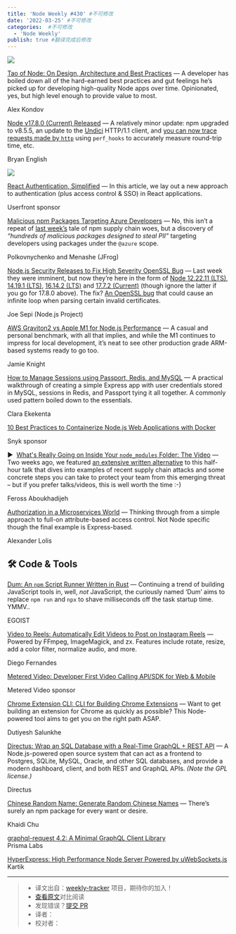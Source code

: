 ```yaml
---
title: 'Node Weekly #430' #不可修改
date: '2022-03-25' #不可修改
categories:  #不可修改
  - 'Node Weekly'
publish: true #翻译完成后修改
---
```


[![](https://res.cloudinary.com/cpress/image/upload/w_1280,e_sharpen:60/mk4qoxymndatnjbbvzdv.jpg)](https://nodeweekly.com/link/121346/web)

<!--以上是预览信息，图片一张或限制百字左右，前者优先，全文请使用二级及以下标题-->
<!-- more -->

[Tao of Node: On Design, Architecture and Best Practices](https://nodeweekly.com/link/121346/web "alexkondov.com") — A developer has boiled down all of the hard-earned best practices and gut feelings he’s picked up for developing high-quality Node apps over time. Opinionated, yes, but high level enough to provide value to most.

Alex Kondov

[Node v17.8.0 (Current) Released](https://nodeweekly.com/link/121347/web "nodejs.org") — A relatively minor update: npm upgraded to v8.5.5, an update to the [Undici](https://nodeweekly.com/link/121348/web) HTTP/1.1 client, and [you can now trace requests made by `http`](https://nodeweekly.com/link/121349/web) using `perf_hooks` to accurately measure round-trip time, etc.

Bryan English

[![](https://copm.s3.amazonaws.com/9b72307f.png)](https://nodeweekly.com/link/121350/web)

[React Authentication, Simplified](https://nodeweekly.com/link/121350/web "userfront.com") — In this article, we lay out a new approach to authentication (plus access control & SSO) in React applications.

Userfront sponsor

[Malicious npm Packages Targeting Azure Developers](https://nodeweekly.com/link/121351/web "jfrog.com") — No, this isn’t a repeat of [last week’s](https://nodeweekly.com/link/121352/web) tale of npm supply chain woes, but a discovery of _“hundreds of malicious packages designed to steal PII”_ targeting developers using packages under the `@azure` scope.

Polkovnychenko and Menashe (JFrog)

[Node.js Security Releases to Fix High Severity OpenSSL Bug](https://nodeweekly.com/link/121353/web "nodejs.org") — Last week they were imminent, but now they’re here in the form of [Node 12.22.11 (LTS)](https://nodeweekly.com/link/121354/web), [14.19.1 (LTS)](https://nodeweekly.com/link/121355/web), [16.14.2 (LTS)](https://nodeweekly.com/link/121356/web) and [17.7.2 (Current)](https://nodeweekly.com/link/121357/web) (though ignore the latter if you go for 17.8.0 above). The fix? [An OpenSSL bug](https://nodeweekly.com/link/121358/web) that could cause an infinite loop when parsing certain invalid certificates.

Joe Sepi (Node.js Project)

[AWS Graviton2 vs Apple M1 for Node.js Performance](https://nodeweekly.com/link/121362/web "spacedoutandsmiling.com") — A casual and personal benchmark, with all that implies, and while the M1 continues to impress for local development, it’s neat to see other production grade ARM-based systems ready to go too.

Jamie Knight

[How to Manage Sessions using Passport, Redis, and MySQL](https://nodeweekly.com/link/121364/web "arctype.com") — A practical walkthrough of creating a simple Express app with user credentials stored in MySQL, sessions in Redis, and Passport tying it all together. A commonly used pattern boiled down to the essentials.

Clara Ekekenta

[10 Best Practices to Containerize Node.js Web Applications with Docker](https://nodeweekly.com/link/121366/web "snyk.io")

Snyk sponsor

▶  [What's Really Going on Inside Your `node_modules` Folder: The Video](https://nodeweekly.com/link/121368/web "youtu.be") — Two weeks ago, we featured [an extensive written alternative](https://nodeweekly.com/link/121370/web) to this half-hour talk that dives into examples of recent supply chain attacks and some concrete steps you can take to protect your team from this emerging threat – but if you prefer talks/videos, this is well worth the time :-)

Feross Aboukhadijeh

[Authorization in a Microservices World](https://nodeweekly.com/link/121372/web "www.alexanderlolis.com") — Thinking through from a simple approach to full-on attribute-based access control. Not Node specific though the final example is Express-based.

Alexander Lolis

## 🛠 Code & Tools

[Dum: An `npm` Script Runner Written in Rust](https://nodeweekly.com/link/121374/web "github.com") — Continuing a trend of building JavaScript tools in, well, _not_ JavaScript, the curiously named ‘Dum’ aims to replace `npm run` and `npx` to shave milliseconds off the task startup time. YMMV..

EGOIST

[Video to Reels: Automatically Edit Videos to Post on Instagram Reels](https://nodeweekly.com/link/121376/web "github.com") — Powered by FFmpeg, ImageMagick, and zx. Features include rotate, resize, add a color filter, normalize audio, and more.

Diego Fernandes

[Metered Video: Developer First Video Calling API/SDK for Web & Mobile](https://nodeweekly.com/link/121377/web "www.metered.ca")

Metered Video sponsor

[Chrome Extension CLI: CLI for Building Chrome Extensions](https://nodeweekly.com/link/121379/web "github.com") — Want to get building an extension for Chrome as quickly as possible? This Node-powered tool aims to get you on the right path ASAP.

Dutiyesh Salunkhe

[Directus: Wrap an SQL Database with a Real-Time GraphQL + REST API](https://nodeweekly.com/link/121380/web "github.com") — A Node.js-powered open source system that can act as a frontend to Postgres, SQLite, MySQL, Oracle, and other SQL databases, and provide a modern dashboard, client, and both REST and GraphQL APIs. _(Note the GPL license.)_

Directus

[Chinese Random Name: Generate Random Chinese Names](https://nodeweekly.com/link/121381/web "github.com") — There’s surely an npm package for every want or desire.

Khaidi Chu

[graphql-request 4.2: A Minimal GraphQL Client Library](https://nodeweekly.com/link/121382/web)  
Prisma Labs

[HyperExpress: High Performance Node Server Powered by uWebSockets.js](https://nodeweekly.com/link/121383/web)  
Kartik

---
> * 译文出自：[weekly-tracker](https://github.com/FEDarling/weekly-tracker) 项目，期待你的加入！
> * [查看原文](https://nodeweekly.com/issues/430)对比阅读
> * 发现错误？[提交 PR](https://github.com/FEDarling/weekly-tracker/blob/main/weeklys/node_weekly/430)
> * 译者：
> * 校对者：
